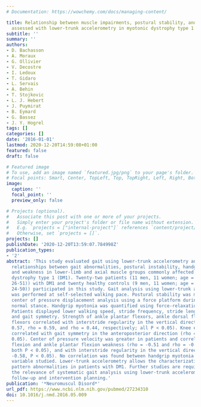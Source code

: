 ```yaml
---
# Documentation: https://wowchemy.com/docs/managing-content/

title: Relationship between muscle impairments, postural stability, and gait parameters
  assessed with lower-trunk accelerometry in myotonic dystrophy type 1
subtitle: ''
summary: ''
authors:
- D. Bachasson
- A. Moraux
- G. Ollivier
- V. Decostre
- I. Ledoux
- T. Gidaro
- L. Servais
- A. Behin
- T. Stojkovic
- L. J. Hebert
- J. Puymirat
- B. Eymard
- G. Bassez
- J. Y. Hogrel
tags: []
categories: []
date: '2016-01-01'
lastmod: 2020-12-20T14:59:08+01:00
featured: false
draft: false

# Featured image
# To use, add an image named `featured.jpg/png` to your page's folder.
# Focal points: Smart, Center, TopLeft, Top, TopRight, Left, Right, BottomLeft, Bottom, BottomRight.
image:
  caption: ''
  focal_point: ''
  preview_only: false

# Projects (optional).
#   Associate this post with one or more of your projects.
#   Simply enter your project's folder or file name without extension.
#   E.g. `projects = ["internal-project"]` references `content/project/deep-learning/index.md`.
#   Otherwise, set `projects = []`.
projects: []
publishDate: '2020-12-20T13:59:07.784998Z'
publication_types:
- '2'
abstract: 'This study evaluated gait using lower-trunk accelerometry and investigated
  relationships between gait abnormalities, postural instability, handgrip myotonia,
  and weakness in lower-limb and axial muscle groups commonly affected in myotonic
  dystrophy type 1 (DM1). Twenty-two patients (11 men, 11 women; age = 42 years (range:
  26-51)) with DM1 and twenty healthy controls (9 men, 11 women; age = 44 years (range:
  24-50)) participated in this study. Gait analysis using lower-trunk accelerometry
  was performed at self-selected walking pace. Postural stability was measured via
  center of pressure displacement analysis using a force platform during eyes-closed
  normal stance. Handgrip myotonia was quantified using force-relaxation curve modeling.
  Patients displayed lower walking speed, stride frequency, stride length, gait regularity,
  and gait symmetry. Strength of ankle plantar flexors, ankle dorsal flexors and neck
  flexors correlated with interstride regularity in the vertical direction (rho =
  0.57, rho = 0.59, and rho = 0.44, respectively; all P < 0.05). Knee extension strength
  correlated with gait symmetry in the anteroposterior direction (rho = 0.45, P <
  0.05). Center of pressure velocity was greater in patients and correlated with neck
  flexion and ankle plantar flexion weakness (rho = -0.51 and rho = -0.62, respectively;
  both P < 0.05), and with interstride regularity in the vertical direction (rho =
  -0.58, P < 0.05). No correlation was found between handgrip myotonia and any other
  variable studied. Lower-trunk accelerometry allows the characterization of gait
  pattern abnormalities in patients with DM1. Further studies are required to determine
  the relevance of systematic gait analysis using lower-trunk accelerometry for patient
  follow-up and intervention planning.'
publication: '*Neuromuscul Disord*'
url_pdf: https://www.ncbi.nlm.nih.gov/pubmed/27234310
doi: 10.1016/j.nmd.2016.05.009
---
```


